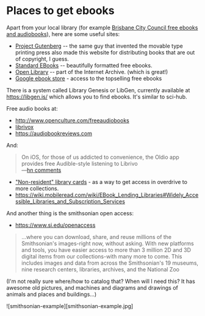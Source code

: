 ﻿# Places to get ebooks

Apart from your local library (for example [Brisbane City Council free ebooks and audiobooks](ebooks_and_audiobooks.md)), here are some useful sites:

 * [Project Gutenberg](http://www.gutenberg.org) -- the same guy that invented the movable type printing press also made this website for distributing books that are out of copyright, I guess.
 * [Standard EBooks](https://standardebooks.org) -- beautifully formatted free ebooks.
 * [Open Library](https://openlibrary.org/) -- part of the Internet Archive. (which is great!)
 * [Google ebook store](https://play.google.com/store/books/collection/topselling_free) - access to the topselling free ebooks

There is a system called Library Genesis or LibGen, currently available at https://libgen.is/ which allows you to find ebooks. It's similar to sci-hub.

Free audio books at:

* <http://www.openculture.com/freeaudiobooks>
* [librivox](https://librivox.org)
* <https://audiobookreviews.com>

And:

> On iOS, for those of us addicted to convenience, the Oldio app provides free Audible-style listening to Librivo
> <br />&mdash;[hn comments](https://news.ycombinator.com/item?id=22104143)

* ["Non-resident" library cards](https://weightywords.net/best-non-resident-library-cards-for-overdrive-access/) - as a way to get access in overdrive to more collections.
* https://wiki.mobileread.com/wiki/EBook_Lending_Libraries#Widely_Accessible_Libraries_and_Subscription_Services

And another thing is the smithsonian open access:

- <https://www.si.edu/openaccess>

> ...where you can download, share, and reuse millions of the Smithsonian's images-right now, without asking. With new platforms and tools, you have easier access to more than 3 million 2D and 3D digital items from our collections-with many more to come. This includes images and data from across the Smithsonian's 19 museums, nine research centers, libraries, archives, and the National Zoo

(I'm not really sure where/how to catalog that? When will I need this? It has awesome old pictures, and machines and diagrams and drawings of animals and places and buildings...)

![smithsonian-example][smithsonian-example.jpg]